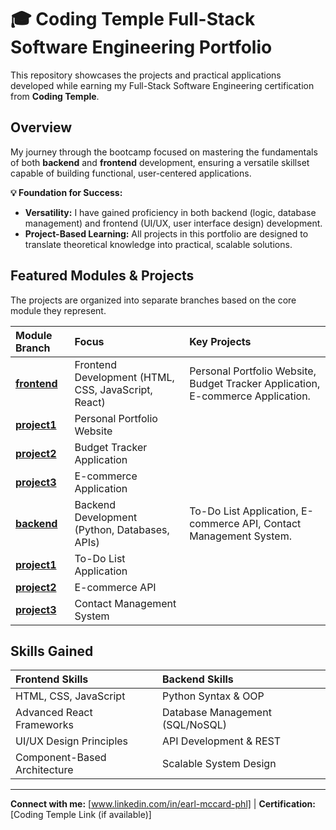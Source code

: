 # 🎓 Coding Temple Full-Stack Software Engineering Portfolio

This repository showcases the projects and practical applications developed while earning my Full-Stack Software Engineering certification from **Coding Temple**.

## Overview

My journey through the bootcamp focused on mastering the fundamentals of both **backend** and **frontend** development, ensuring a versatile skillset capable of building functional, user-centered applications.

**💡 Foundation for Success:**

* **Versatility:** I have gained proficiency in both backend (logic, database management) and frontend (UI/UX, user interface design) development.
* **Project-Based Learning:** All projects in this portfolio are designed to translate theoretical knowledge into practical, scalable solutions.

## Featured Modules & Projects

The projects are organized into separate branches based on the core module they represent.

| Module Branch | Focus | Key Projects |
| :--- | :--- | :--- |
| **[frontend](https://github.com/EarlMcCard/ctse-projects/tree/frontend-devel)** | Frontend Development (HTML, CSS, JavaScript, React) | Personal Portfolio Website, Budget Tracker Application, E-commerce Application. |
| **[project1](https://github.com/EarlMcCard/ctse-projects/tree/frontend-project1)** | Personal Portfolio Website |
| **[project2](https://github.com/EarlMcCard/ctse-projects/tree/frontend-project2)** | Budget Tracker Application |
| **[project3](https://github.com/EarlMcCard/ctse-projects/tree/frontend-project3)** | E-commerce Application |
| **[backend](https://github.com/EarlMcCard/ctse-projects/tree/backend-devel)** | Backend Development (Python, Databases, APIs) | To-Do List Application, E-commerce API, Contact Management System. |
| **[project1](https://github.com/EarlMcCard/ctse-projects/tree/backend-project1)** | To-Do List Application |
| **[project2](https://github.com/EarlMcCard/ctse-projects/tree/backend-project2)** | E-commerce API |
| **[project3](https://github.com/EarlMcCard/ctse-projects/tree/backend-project3)** | Contact Management System |

## Skills Gained

| Frontend Skills | Backend Skills |
| :--- |:--- |
| HTML, CSS, JavaScript | Python Syntax & OOP |
| Advanced React Frameworks | Database Management (SQL/NoSQL) |
| UI/UX Design Principles | API Development & REST |
| Component-Based Architecture | Scalable System Design |

---
**Connect with me:** [www.linkedin.com/in/earl-mccard-phl] | **Certification:** [Coding Temple Link (if available)]